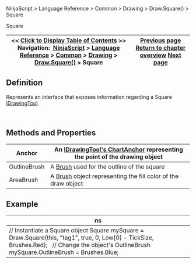 ﻿


NinjaScript \> Language Reference \> Common \> Drawing \> Draw.Square() \> Square






















Square







| \<\< [Click to Display Table of Contents](square.md) \>\> **Navigation:**     [NinjaScript](ninjascript.md) \> [Language Reference](language_reference_wip.md) \> [Common](common.md) \> [Drawing](drawing.md) \> [Draw.Square()](draw_square.md) \> Square | [Previous page](draw_square.md) [Return to chapter overview](draw_square.md) [Next page](draw_text.md) |
| --- | --- |











## Definition


Represents an interface that exposes information regarding a Square [IDrawingTool](idrawingtool.md).


 


## Methods and Properties




| Anchor | An [IDrawingTool's ChartAnchor](idrawingtool.htm#chartanchor) representing the point of the drawing object |
| --- | --- |
| OutlineBrush | A [Brush](http://msdn.microsoft.com/en-us/library/system.windows.media.brush(v=vs.110).aspx) used for the outline of the square |
| AreaBrush | A [Brush](http://msdn.microsoft.com/en-us/library/system.windows.media.brush(v=vs.110).aspx) object representing the fill color of the draw object |



## 


## 


## 


## Example




| ns |
| --- |
| // Instantiate a Square object Square mySquare \= Draw.Square(this, "tag1", true, 0, Low\[0] \- TickSize, Brushes.Red);   // Change the object's OutlineBrush mySquare.OutlineBrush \= Brushes.Blue; |









